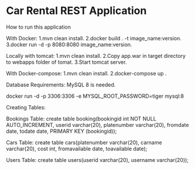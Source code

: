 # Car Rental REST Application

How to run this application

With Docker:
1.mvn clean install.
2.docker build . -t image_name:version.
3.docker run -d -p 8080:8080 image_name:version.

Locally with tomcat:
1.mvn clean install.
2.Copy app.war in target directory to webapps folder of tomat.
3.Start tomcat server.

With Docker-compose:
1.mvn clean install.
2.docker-compose up .


Database Requirements:
MySQL 8 is needed. 

docker run -d -p 3306:3306 -e MYSQL_ROOT_PASSWORD=tiger mysql:8



Creating Tables: 

Bookings Table:
create table booking(bookingid int NOT NULL AUTO_INCREMENT, userid varchar(20), platenumber varchar(20), fromdate date, todate date, PRIMARY KEY (bookingid));

Cars Table:
create table cars(platenumber varchar(20), carname varchar(20), cost int, fromavailable date, toavailable date);

Users Table:
create table users(userid varchar(20), username varchar(20));

